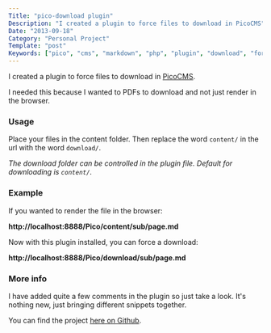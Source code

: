 ```yaml
---
Title: "pico-download plugin"
Description: "I created a plugin to force files to download in PicoCMS"
Date: "2013-09-18"
Category: "Personal Project"
Template: "post"
Keywords: ["pico", "cms", "markdown", "php", "plugin", "download", "force"]
---
```


I created a plugin to force files to download in [PicoCMS](http://pico.dev7studios.com).

I needed this because I wanted to PDFs to download and not just render in the browser.

### Usage

Place your files in the content folder. Then replace the word `content/` in the url with the word `download/`.

*The download folder can be controlled in the plugin file. Default for downloading is `content/`.*

### Example

If you wanted to render the file in the browser:

**http://localhost:8888/Pico/content/sub/page.md**

Now with this plugin installed, you can force a download:

**http://localhost:8888/Pico/download/sub/page.md**

### More info

I have added quite a few comments in the plugin so just take a look. It's nothing new, just bringing different snippets together.

You can find the project [here on Github](https://github.com/james2doyle/pico_download "james2doyle/pico_download").
